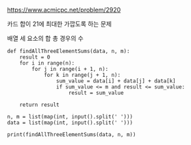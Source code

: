 https://www.acmicpc.net/problem/2920

카드 합이 21에 최대한 가깝도록 하는 문제

배열 세 요소의 합 총 경우의 수

```
def findAllThreeElementSums(data, n, m):
    result = 0
    for i in range(n):
        for j in range(i + 1, n):
            for k in range(j + 1, n):
                sum_value = data[i] + data[j] + data[k]
                if sum_value <= m and result <= sum_value:
                    result = sum_value

    return result

n, m = list(map(int, input().split(' ')))
data = list(map(int, input().split(' ')))

print(findAllThreeElementSums(data, n, m))
```
